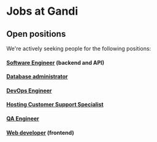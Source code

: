 # Jobs at Gandi

## Open positions

We're actively seeking people for the following positions:

#### [Software Engineer](en/backend-dev.md) (backend and API)

#### [Database administrator](en/dba.md)

#### [DevOps Engineer](en/devops-engineer.md)

#### [Hosting Customer Support Specialist](en/hosting-support-specialist.md)

#### [QA Engineer](en/qa-engineer.md)

#### [Web developer](en/frontend-dev.md) (frontend)
